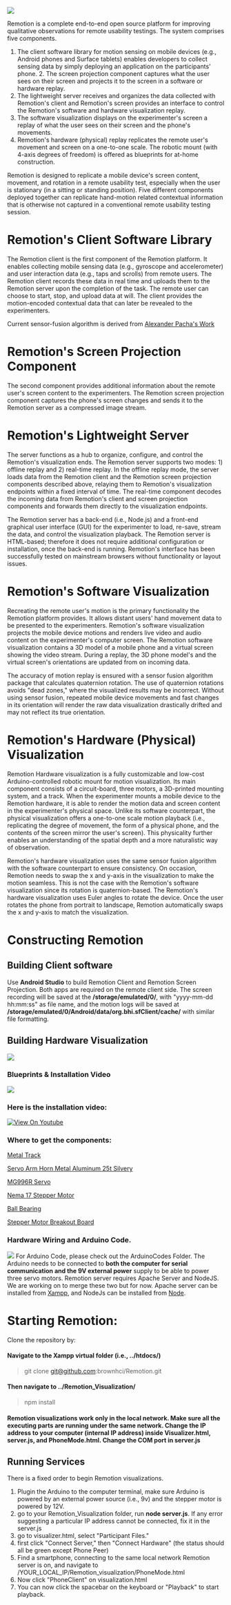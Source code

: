 ![](img/remotion.gif)

Remotion is a complete end-to-end open source platform for improving qualitative observations for remote usability testings. The system comprises five components.

1. The client software library for motion sensing on mobile devices (e.g., Android phones and Surface tablets) enables developers to collect sensing data by simply deploying an application on the participants' phone. 2. The screen projection component captures what the user sees on their screen and projects it to the screen in a software or hardware replay.
3. The lightweight server receives and organizes the data collected with Remotion's client and Remotion's screen provides an interface to control the Remotion's software and hardware visualization replay.
4. The software visualization displays on the experimenter's screen a replay of what the user sees on their screen and the phone's movements.
5. Remotion's hardware (physical) replay replicates the remote user's movement and screen on a one-to-one scale. The robotic mount (with 4-axis degrees of freedom) is offered as blueprints for at-home construction.

Remotion is designed to replicate a mobile device's screen content, movement, and rotation in a remote usability test, especially when the user is stationary (in a sitting or standing position). Five different components deployed together can replicate hand-motion related contextual information that is otherwise not captured in a conventional remote usability testing session.

# Remotion's Client Software Library
The Remotion client is the first component of the Remotion platform. It enables collecting mobile sensing data (e.g., gyroscope and accelerometer) and user interaction data (e.g., taps and scrolls) from remote users. The Remotion client records these data in real time and uploads them to the Remotion server upon the completion of the task. The remote user can choose to start, stop, and upload data at will. The client provides the motion-encoded contextual data that can later be revealed to the experimenters.

Current sensor-fusion algorithm is derived from [Alexander Pacha's Work](https://github.com/apacha/sensor-fusion-demo)
# Remotion's Screen Projection Component
The second component provides additional information about the remote user's screen content to the experimenters. The Remotion screen projection component captures the phone's screen changes and sends it to the Remotion server as a compressed image stream.

# Remotion's Lightweight Server
The server functions as a hub to organize, configure, and control the Remotion's visualization ends. The Remotion server supports two modes: 1) offline replay and 2) real-time replay. In the offline replay mode, the server loads data from the Remotion client and the Remotion screen projection components described above, relaying them to Remotion's visualization endpoints within a fixed interval of time. The real-time component decodes the incoming data from Remotion's client and screen projection components and forwards them directly to the visualization endpoints.

The Remotion server has a back-end (i.e., Node.js) and a front-end graphical user interface (GUI) for the experimenter to load, re-save, stream the data, and control the visualization playback. The Remotion server is HTML-based; therefore it does not require additional configuration or installation, once the back-end is running. Remotion's interface has been successfully tested on mainstream browsers without functionality or layout issues.

# Remotion's Software Visualization
Recreating the remote user's motion is the primary functionality the Remotion platform provides. It allows distant users' hand movement data to be presented to the experimenters. Remotion's software visualization projects the mobile device motions and renders live video and audio content on the experimenter's computer screen. The Remotion software visualization contains a 3D model of a mobile phone and a virtual screen showing the video stream. During a replay, the 3D phone model's and the virtual screen's orientations are updated from on incoming data. 

The accuracy of motion replay is ensured with a sensor fusion algorithm package that calculates quaternion rotation. The use of quaternion rotations avoids "dead zones," where the visualized results may be incorrect. Without using sensor fusion, repeated mobile device movements and fast changes in its orientation will render the raw data visualization drastically drifted and may not reflect its true orientation.

# Remotion's Hardware (Physical) Visualization
Remotion Hardware visualization is a fully customizable and low-cost Arduino-controlled robotic mount for motion visualization. Its main component consists of a circuit-board, three motors, a 3D-printed mounting system, and a track. When the experimenter mounts a mobile device to the Remotion hardware, it is able to render the motion data and screen content in the experimenter's physical space. Unlike its software counterpart, the physical visualization offers a one-to-one scale motion playback (i.e., replicating the degree of movement, the form of a physical phone, and the contents of the screen mirror the user's screen). This physicality further enables an understanding of the spatial depth and a more naturalistic way of observation.

Remotion's hardware visualization uses the same sensor fusion algorithm with the software counterpart to ensure consistency. On occasion, Remotion needs to swap the x and y-axis in the visualization to make the motion seamless. This is not the case with the Remotion's software visualization since its rotation is quaternion-based. The Remotion's hardware visualization uses Euler angles to rotate the device. Once the user rotates the phone from portrait to landscape, Remotion automatically swaps the x and y-axis to match the visualization.

# Constructing Remotion 

## Building Client software
Use **Android Studio** to build Remotion Client and Remotion Screen Projection. Both apps are required on the remote client side. The screen recording will be saved at the **/storage/emulated/0/**, with "yyyy-mm-dd hh:mm:ss" as file name, and the motion logs will be saved at **/storage/emulated/0/Android/data/org.bhi.sfClient/cache/** with similar file formatting. 

## Building Hardware Visualization
![](https://github.com/brownhci/Remotion/blob/master/img/Blueprint_1.jpg)

### Blueprints & Installation Video
![](https://github.com/brownhci/Remotion/blob/master/img/Blueprint_2.jpg)

### Here is the installation video:
[![View On Youtube](https://img.youtube.com/vi/tM0cK9_nD2s/0.jpg)](https://www.youtube.com/watch?v=tM0cK9_nD2s)

### Where to get the components:
  [Metal Track](https://www.amazon.com/gp/product/B07FDXHC8X/ref=oh_aui_detailpage_o00_s00?ie=UTF8&psc=1)
  
  [Servo Arm Horn Metal Aluminum 25t Silvery](https://www.amazon.com/gp/product/B00NOGMK3M/ref=oh_aui_search_detailpage?ie=UTF8&psc=1)
  
  [MG996R Servo](https://www.amazon.com/gp/product/B013II2ZSU/ref=oh_aui_search_detailpage?ie=UTF8&psc=1)
  
  [Nema 17 Stepper Motor](https://www.amazon.com/gp/product/B01N30ISYC/ref=oh_aui_search_detailpage?ie=UTF8&psc=1)
  
  [Ball Bearing](https://www.adafruit.com/product/1178)
  
  [Stepper Motor Breakout Board](https://www.adafruit.com/product/3297)
  
### Hardware Wiring and Arduino Code.
![](https://github.com/brownhci/Remotion/blob/master/img/Remotion_hardwareSchematic.jpg)
For Arduino Code, please check out the ArduinoCodes Folder. The Arduino needs to be connected to **both the computer for serial communication and the 9V external power** supply to be able to power three servo motors.
Remotion server requires Apache Server and NodeJS. We are working on to merge these two but for now. Apache server can be installed from [Xampp](https://www.apachefriends.org/index.html), and NodeJs can be installed from [Node](https://nodejs.org/en/). 

# Starting Remotion:
Clone the repository by:
#### Navigate to the Xampp virtual folder (i.e., ../htdocs/)

> git clone git@github.com:brownhci/Remotion.git

#### Then navigate to ../Remotion_Visualization/

> npm install

#### Remotion visualizations work only in the local network. Make sure all the executing parts are running under the same network. Change the IP address to your computer (internal IP address) inside Visualizer.html, server.js, and PhoneMode.html. Change the COM port in server.js

## Running Services
There is a fixed order to begin Remotion visualizations.
1. Plugin the Arduino to the computer terminal, make sure Arduino is powered by an external power source (i.e., 9v) and the stepper motor is powered by 12V.
2. go to your Remotion_Visualization folder, run **node server.js**. If any error suggesting a particular IP address cannot be connected, fix it in the server.js
3. go to visualizer.html, select "Participant Files."
4. first click "Connect Server," then "Connect Hardware" (the status should all be green except Phone Peer)
5. Find a smartphone, connecting to the same local network Remotion server is on, and navigate to /YOUR_LOCAL_IP/Remotion_visualization/PhoneMode.html
6. Now click "PhoneClient" on visualization.html
7. You can now click the spacebar on the keyboard or "Playback" to start playback.

